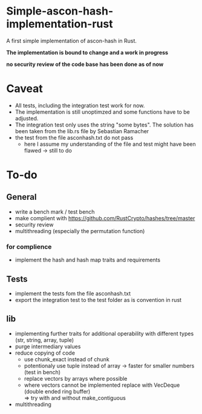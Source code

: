 # Simple-ascon-hash-implementation-rust
A first simple implementation of ascon-hash in Rust. 

**The implementation is bound to change and a work in progress**


**no security review of the code base has been done as of now**

# Caveat 
- All tests, including the integration test work for now.
- The implementation is still unoptimzed and some functions have to be adjusted.
- The integration test only uses the string "some bytes". The solution has been taken from the lib.rs file by Sebastian Ramacher
- the test from the file asconhash.txt do not pass
  - here I assume my understanding of the file and test might have been flawed -> still to do
 
# To-do

## General 
- write a bench mark / test bench
- make complient with https://github.com/RustCrypto/hashes/tree/master
- security review
- multithreading (especially the permutation function)

### for complience
- implement the hash and hash map traits and requirements

## Tests
- implement the tests fom the file asconhash.txt
- export the integration test to the test folder as is convention in rust

## lib
- implementing further traits for additional operability with different types (str, string, array, tuple)
- purge intermediary values
- reduce copying of code
  - use chunk_exact instead of chunk
  - potentionaly use tuple instead of array -> faster for smaller numbers (test in bench)
  - replace vectors by arrays where possible
  - where vectors cannot be implemented replace with VecDeque (double ended ring buffer) <br>
    $\Rightarrow$ try with and without make_contiguous
- multithreading 
